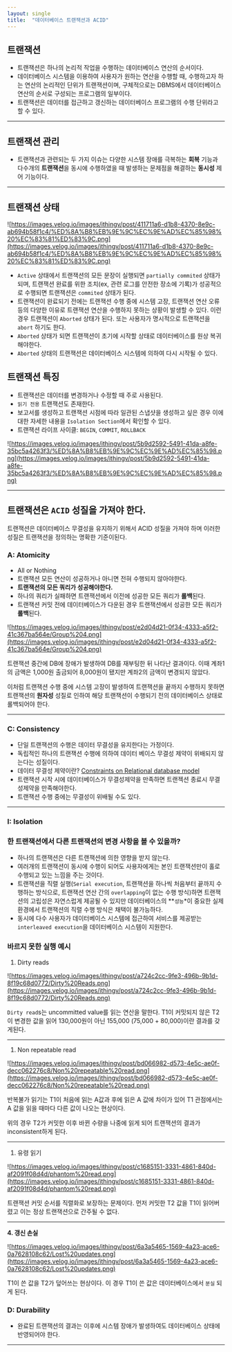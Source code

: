 ```yaml
---
layout: single
title:  "데이터베이스 트랜잭션과 ACID"
---
```


## 트랜잭션

- 트랜잭션은 하나의 논리적 작업을 수행하는 데이터베이스 연산의 순서이다.
- 데이터베이스 시스템을 이용하여 사용자가 원하는 연산을 수행할 때, 수행하고자 하는 연산의 논리적인 단위가 트랜잭션이며, 구체적으로는 DBMS에서 데이터베이스 연산의 순서로 구성되는 프로그램의 일부이다.
- 트랜잭션은 데이터를 접근하고 갱신하는 데이터베이스 프로그램의 수행 단위라고 할 수 있다.

---

## 트랜잭션 관리

- 트랜잭션과 관련되는 두 가지 이슈는 다양한 시스템 장애를 극복하는 **회복** 기능과 다수개의 **트랜잭션**을 동시에 수행하였을 때 발생하는 문제점을 해결하는 **동시성** 제어 기능이다.

---

## 트랜잭션 상태

![https://images.velog.io/images/ithingv/post/411711a6-d1b8-4370-8e9c-ab694b58f1c4/%ED%8A%B8%EB%9E%9C%EC%9E%AD%EC%85%98%20%EC%83%81%ED%83%9C.png](https://images.velog.io/images/ithingv/post/411711a6-d1b8-4370-8e9c-ab694b58f1c4/%ED%8A%B8%EB%9E%9C%EC%9E%AD%EC%85%98%20%EC%83%81%ED%83%9C.png)

- `Active` 상태에서 트랜잭션의 모든 문장이 실행되면 `partially commited` 상태가 되며, 트랜잭션 완료를 위한 조치(ex, 관련 로그를 안전한 장소에 기록)가 성공적으로 수행되면 트랜잭션은 `commited` 상태가 된다.
- 트랜잭션이 완료되기 전에는 트랜잭션 수행 중에 시스템 고장, 트랜잭션 연산 오류 등의 다양한 이유로 트랜잭션 연산을 수행하지 못하는 상황이 발생할 수 있다. 이런 경우 트랜잭션이 `Aborted` 상태가 된다. 또는 사용자가 명시적으로 트랜잭션을 `abort` 하기도 한다.
- `Aborted` 상태가 되면 트랜잭션이 초기에 시작할 상태로 데이터베이스를 원상 복귀해야한다.
- `Aborted` 상태의 트랜잭션은 데이터베이스 시스템에 의하여 다시 시작될 수 있다.

## 트랜잭션 특징

- 트랜잭션은 데이터를 변경하거나 수정할 때 주로 사용된다.
- `읽기 전용` 트랜잭션도 존재한다.
- 보고서를 생성하고 트랜잭션 시점에 따라 일관된 스냅샷을 생성하고 싶은 경우 이에 대한 자세한 내용을 `Isolation Section`에서 확인할 수 있다.
- 트랜잭션 라이프 사이클: `BEGIN`, `COMMIT`, `ROLLBACK`

![https://images.velog.io/images/ithingv/post/5b9d2592-5491-41da-a8fe-35bc5a4263f3/%ED%8A%B8%EB%9E%9C%EC%9E%AD%EC%85%98.png](https://images.velog.io/images/ithingv/post/5b9d2592-5491-41da-a8fe-35bc5a4263f3/%ED%8A%B8%EB%9E%9C%EC%9E%AD%EC%85%98.png)

---

## 트랜잭션은 **`ACID`** 성질을 가져야 한다.

트랜잭션은 데이터베이스 무결성을 유지하기 위해서 ACID 성질을 가져야 하며 이러한 성질은 트랜잭션을 정의하는 명확한 기준이된다.

### A: Atomicity

- All or Nothing
- 트랜잭션 모든 연산이 성공하거나 아니면 전혀 수행되지 않아야한다.
- **트랜잭션의 모든 쿼리가 성공해야한다.**
- 하나의 쿼리가 실패하면 트랜잭션에서 이전에 성공한 모든 쿼리가 **롤백**된다.
- 트랜잭션 커밋 전에 데이터베이스가 다운된 경우 트랜잭션에서 성공한 모든 쿼리가 **롤백**된다.

![https://images.velog.io/images/ithingv/post/e2d04d21-0f34-4333-a5f2-41c367ba564e/Group%204.png](https://images.velog.io/images/ithingv/post/e2d04d21-0f34-4333-a5f2-41c367ba564e/Group%204.png)

트랜잭션 중간에 DB에 장애가 발생하여 DB를 재부팅한 뒤 나타난 결과이다.
이때 계좌1의 금액은 1,000원 출금되어 8,000원이 됐지만 계좌2의 금액이 변경되지 않았다.

이처럼 트랜잭션 수행 중에 시스템 고장이 발생하여 트랜잭션을 끝까지 수행하지 못하면 트랜잭션의 **원자성** 성질로 인하여 해당 트랜잭션이 수행되기 전의 데이터베이스 상태로 롤백되어야 한다.

---

### C: Consistency

- 단일 트랜잭션의 수행은 데이터 무결성을 유지한다는 가정이다.
- 독립적인 하나의 트랜잭션 수행에 의하여 데이터 베이스 무결성 제약이 위배되지 않는다는 성질이다.
- 데이터 무결성 제약이란?
[Constraints on Relational database model](https://www.geeksforgeeks.org/constraints-on-relational-database-model/)
- 트랜잭션 시작 시에 데이터베이스가 무결성제약을 만족하면 트랜젝션 종료시 무결성제약을 만족해야한다.
- 트랜잭션 수행 중에는 무결성이 위배될 수도 있다.

---

### I: Isolation

### 한 트랜잭션에서 다른 트랜잭션의 변경 사항을 볼 수 있을까?

- 하나의 트랜잭션은 다른 트랜잭션에 의한 영향을 받지 않는다.
- 여러개의 트랜잭션이 동시에 수행이 되어도 사용자에게는 본인 트랜잭션만이 홀로 수행되고 있는 느낌을 주는 것이다.
- 트랜잭션을 직렬 실행(`Serial execution`, 트랜잭션을 하나씩 처음부터 끝까지 수행하는 방식으로, 트랜잭션 연산 간의 `overlapping`이 없는 수행 방식)하면 트랜잭션의 고립성은 자연스럽게 제공될 수 있지만 데이터베이스의 **`성능`*이 중요한 실제 환경에서 트랜잭션의 직렬 수행 방식은 채택이 불가능하다.
- 동시에 다수 사용자가 데이터베이스 시스템에 접근하여 서비스를 제공받는 `interleaved execution`을 데이터베이스 시스템이 지원한다.

### 바르지 못한 실행 예시

1. Dirty reads

![https://images.velog.io/images/ithingv/post/a724c2cc-9fe3-496b-9b1d-8f19c68d0772/Dirty%20Reads.png](https://images.velog.io/images/ithingv/post/a724c2cc-9fe3-496b-9b1d-8f19c68d0772/Dirty%20Reads.png)

`Dirty read`s는 uncommitted value를 읽는 연산을 말한다.
T1이 커밋되지 않은 T2이 변경한 값을 읽어 130,000원이 아닌 155,000 (75,000 + 80,000)이란 결과를 갖게된다.

---

1. Non repeatable read

![https://images.velog.io/images/ithingv/post/bd066982-d573-4e5c-ae0f-decc062276c8/Non%20repeatable%20read.png](https://images.velog.io/images/ithingv/post/bd066982-d573-4e5c-ae0f-decc062276c8/Non%20repeatable%20read.png)

반복불가 읽기는 T1이 처음에 읽는 A값과 후에 읽은 A 값에 차이가 있어 T1 관점에서는 A 값을 읽을 때마다 다른 값이 나오는 현상이다.

위의 경우 T2가 커밋한 이후 바뀐 수량을 나중에 읽게 되어 트랜잭션의 결과가 inconsistent하게 된다.

---

1. 유령 읽기

![https://images.velog.io/images/ithingv/post/c1685151-3331-4861-840d-af2091f08d4d/phantom%20read.png](https://images.velog.io/images/ithingv/post/c1685151-3331-4861-840d-af2091f08d4d/phantom%20read.png)

트랜잭션 커밋 순서를 직렬화로 보장하는 문제이다.
먼저 커밋한 T2 값을 T1이 읽어버렸고 이는 정상 트랜잭션으로 간주될 수 없다.

---

**4. 갱신 손실**

![https://images.velog.io/images/ithingv/post/6a3a5465-1569-4a23-ace6-0a7628108c62/Lost%20updates.png](https://images.velog.io/images/ithingv/post/6a3a5465-1569-4a23-ace6-0a7628108c62/Lost%20updates.png)

T1이 쓴 값을 T2가 덮어쓰는 현상이다.
이 경우 T1이 쓴 값은 데이터베이스에서 `분실` 되게 된다.

### D: Durability

- 완료된 트랜잭션의 결과는 이후에 시스템 장애가 발생하여도 데이터베이스 상태에 반영되어야 한다.

---

###